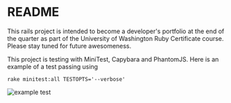 # README
This rails project is intended to become a developer's portfolio at the end of the quarter as part of the University of Washington Ruby Certificate course. Please stay tuned for future awesomeness.


This project is testing with MiniTest, Capybara and PhantomJS. Here is an example of a test passing using

`rake minitest:all TESTOPTS='--verbose'`

![example test](https://raw2.github.com/vogelbek/portfolio/master/public/MiniTest%20specs%20passing.jpg)
